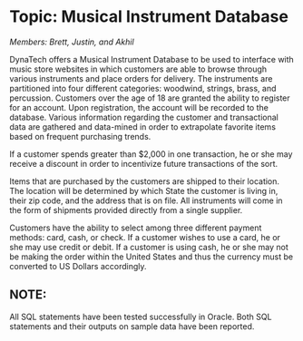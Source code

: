 # Topic: Musical Instrument Database

*Members: Brett, Justin, and Akhil*

DynaTech offers a Musical Instrument Database to be used to interface with music store websites in which customers are able to browse through various instruments and place orders for delivery. The instruments are partitioned into four different categories: woodwind, strings, brass, and percussion. Customers over the age of 18 are granted the ability to register for an account. Upon registration, the account will be recorded to the database. Various information regarding the customer and transactional data are gathered and data-mined in order to extrapolate favorite items based on frequent purchasing trends.

If a customer spends greater than $2,000 in one transaction, he or she may receive a discount in order to incentivize future transactions of the sort.

Items that are purchased by the customers are shipped to their location. The location will be determined by which State the customer is living in, their zip code, and the address that is on file. All instruments will come in the form of shipments provided directly from a single supplier.

Customers have the ability to select among three different payment methods: card, cash, or check. If a customer wishes to use a card, he or she may use credit or debit. If a customer is using cash, he or she may not be making the order within the United States and thus the currency must be converted to US Dollars accordingly.

## NOTE:
All SQL statements have been tested successfully in Oracle. Both SQL statements and their outputs on sample data have been reported.